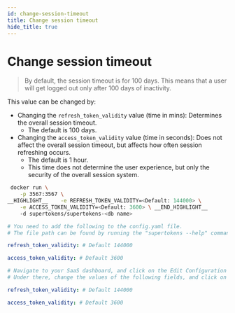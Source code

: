 ```yaml
---
id: change-session-timeout
title: Change session timeout
hide_title: true
---
```


<!-- COPY DOCS -->
<!-- ./session/common-customizations/sessions/change-session-timeout.md -->

# Change session timeout

> By default, the session timeout is for 100 days. This means that a user will get logged out only after 100 days of inactivity.

This value can be changed by:
- Changing the `refresh_token_validity` value (time in mins): Determines the overall session timeout.
   - The default is 100 days.
- Changing the `access_token_validity` value (time in seconds): Does not affect the overall session timeout, but affects how often session refreshing occurs.
   - The default is 1 hour. 
   - This time does not determine the user experience, but only the security of the overall session system.

<!--DOCUSAURUS_CODE_TABS-->
<!--With Docker-->
```bash
 docker run \
    -p 3567:3567 \
__HIGHLIGHT__    -e REFRESH_TOKEN_VALIDITY=<Default: 144000> \
    -e ACCESS_TOKEN_VALIDITY=<Default: 3600> \ __END_HIGHLIGHT__
    -d supertokens/supertokens-<db name>
```
<!--Without Docker-->
```yaml
# You need to add the following to the config.yaml file.
# The file path can be found by running the "supertokens --help" command

refresh_token_validity: # Default 144000

access_token_validity: # Default 3600
```

<!--With SaaS-->
```yaml
# Navigate to your SaaS dashboard, and click on the Edit Configuration button.
# Under there, change the values of the following fields, and click on save.

refresh_token_validity: # Default 144000

access_token_validity: # Default 3600
```

<!--END_DOCUSAURUS_CODE_TABS-->
